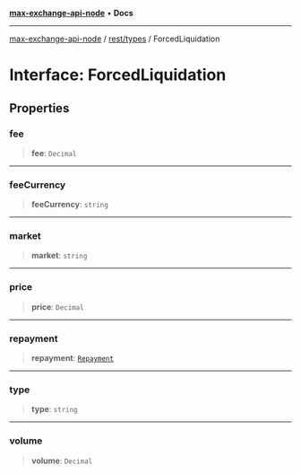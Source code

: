 [**max-exchange-api-node**](../../../README.md) • **Docs**

***

[max-exchange-api-node](../../../modules.md) / [rest/types](../README.md) / ForcedLiquidation

# Interface: ForcedLiquidation

## Properties

### fee

> **fee**: `Decimal`

***

### feeCurrency

> **feeCurrency**: `string`

***

### market

> **market**: `string`

***

### price

> **price**: `Decimal`

***

### repayment

> **repayment**: [`Repayment`](Repayment.md)

***

### type

> **type**: `string`

***

### volume

> **volume**: `Decimal`
